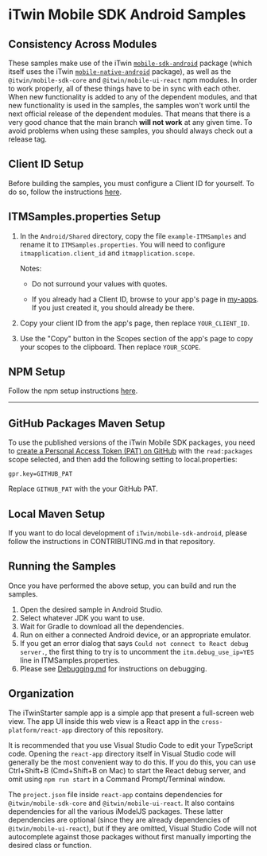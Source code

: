 # iTwin Mobile SDK Android Samples

## Consistency Across Modules

These samples make use of the iTwin [`mobile-sdk-android`](https://github.com/iTwin/mobile-sdk-android) package (which itself uses the iTwin [`mobile-native-android`](https://github.com/iTwin/mobile-native-android/releases) package), as well as the `@itwin/mobile-sdk-core` and `@itwin/mobile-ui-react` npm modules. In order to work properly, all of these things have to be in sync with each other. When new functionality is added to any of the dependent modules, and that new functionality is used in the samples, the samples won't work until the next official release of the dependent modules. That means that there is a very good chance that the main branch __will not work__ at any given time. To avoid problems when using these samples, you should always check out a release tag.

## Client ID Setup

Before building the samples, you must configure a Client ID for yourself. To do so, follow the instructions [here](../cross-platform/ClientID.md).

## ITMSamples.properties Setup

1. In the `Android/Shared` directory, copy the file `example-ITMSamples` and rename it to `ITMSamples.properties`. You will need to configure `itmapplication.client_id` and `itmapplication.scope`.

    Notes:

    * Do not surround your values with quotes.

    * If you already had a Client ID, browse to your app's page in [my-apps](https://developer.bentley.com/my-apps/). If you just created it, you should already be there.

1. Copy your client ID from the app's page, then replace `YOUR_CLIENT_ID`.
1. Use the "Copy" button in the Scopes section of the app's page to copy your scopes to the clipboard. Then replace `YOUR_SCOPE`.

## NPM Setup

Follow the npm setup instructions [here](../cross-platform/npm.md).

---

## GitHub Packages Maven Setup

To use the published versions of the iTwin Mobile SDK packages, you need to [create a Personal Access Token (PAT) on GitHub](https://docs.github.com/en/authentication/keeping-your-account-and-data-secure/creating-a-personal-access-token) with the `read:packages` scope selected, and then add the following setting to local.properties:

    gpr.key=GITHUB_PAT

Replace `GITHUB_PAT` with the your GitHub PAT.

## Local Maven Setup

If you want to do local development of `iTwin/mobile-sdk-android`, please follow the instructions in CONTRIBUTING.md in that repository.

## Running the Samples

Once you have performed the above setup, you can build and run the samples.

1. Open the desired sample in Android Studio.
1. Select whatever JDK you want to use.
1. Wait for Gradle to download all the dependencies.
1. Run on either a connected Android device, or an appropriate emulator.
1. If you get an error dialog that says `Could not connect to React debug server.`, the first thing to try is to uncomment the `itm.debug_use_ip=YES` line in ITMSamples.properties.
1. Please see [Debugging.md](./Debugging.md) for instructions on debugging.

## Organization

The iTwinStarter sample app is a simple app that present a full-screen web view. The app UI inside this web view is a React app in the `cross-platform/react-app` directory of this repository.

It is recommended that you use Visual Studio Code to edit your TypeScript code. Opening the `react-app` directory itself in Visual Studio code will generally be the most convenient way to do this. If you do this, you can use Ctrl+Shift+B (Cmd+Shift+B on Mac) to start the React debug server, and omit using `npm run start` in a Command Prompt/Terminal window.

The `project.json` file inside `react-app` contains dependencies for `@itwin/mobile-sdk-core` and `@itwin/mobile-ui-react`. It also contains dependencies for all the various iModelJS packages. These latter dependencies are optional (since they are already dependencies of `@itwin/mobile-ui-react`), but if they are omitted, Visual Studio Code will not autocomplete against those packages without first manually importing the desired class or function.
